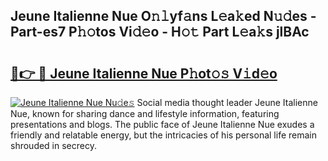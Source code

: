 ## Jeune Italienne Nue O𝚗𝚕yf𝚊ns L𝚎a𝚔ed N𝚞𝚍es - Part-es7 P𝚑𝚘tos Vi𝚍𝚎o - H𝚘𝚝 Part L𝚎a𝚔s jlBAc

# <h2><a href="http://kf2397.oniu.top/?m=Jeune+Italienne+Nue">🔗👉 🔴 Jeune Italienne Nue P𝚑ot𝚘𝚜 V𝚒d𝚎o</a></h2>

[![Jeune Italienne Nue Nu𝚍e𝚜](https://i.imgur.com/0qMVB7G.gif)](http://kf2397.oniu.top/?m=Jeune+Italienne+Nue)
Social media thought leader Jeune Italienne Nue, known for sharing dance and lifestyle information, featuring presentations and blogs. The public face of Jeune Italienne Nue exudes a friendly and relatable energy, but the intricacies of his personal life remain shrouded in secrecy.  
